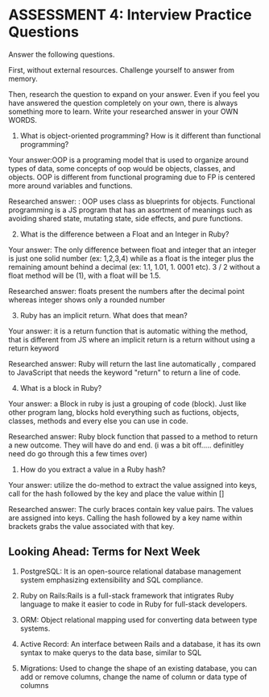 # ASSESSMENT 4: Interview Practice Questions

Answer the following questions.

First, without external resources. Challenge yourself to answer from memory.

Then, research the question to expand on your answer. Even if you feel you have answered the question completely on your own, there is always something more to learn. Write your researched answer in your OWN WORDS.

1. What is object-oriented programming? How is it different than functional programming?

Your answer:OOP is a programing model that is used to organize around types of data, some concepts of oop would be objects, classes, and objects. OOP is different from functional programing due to FP is centered more around variables and functions.

Researched answer: : OOP uses class as blueprints for objects. Functional programming is a JS program that has an asortment of meanings such as avoiding shared state, mutating state, side effects, and pure functions. 

2. What is the difference between a Float and an Integer in Ruby?

Your answer: The only difference between float and integer that an integer is just one solid number (ex: 1,2,3,4) while as a float is the integer plus the remaining amount behind a decimal (ex: 1.1, 1.01, 1. 0001 etc). 3 / 2 without a float method will be (1), with a float will be 1.5.

Researched answer: floats present the numbers after the decimal point whereas integer shows only a rounded number

3. Ruby has an implicit return. What does that mean?

Your answer: it is a return function that is automatic withing the method, that is different from JS where an implicit return is a return without using a return keyword

Researched answer: Ruby will return the last line automatically , compared to JavaScript that needs the keyword "return" to return a line of code. 

4. What is a block in Ruby?

Your answer: a Block in ruby is just a grouping of code (block). Just like other program lang, blocks hold everything such as fuctions, objects, classes, methods and every else you can use in code. 

Researched answer: Ruby block function that passed to a method to return a new outcome. They will have do and end. (i was a bit off..... definitley need do go through this a few times over) 

1. How do you extract a value in a Ruby hash?

Your answer: utilize the do-method to extract the value assigned into keys, call for the hash followed by the key and place the value within []

Researched answer: The curly braces contain key value pairs. The values are assigned into keys. Calling the hash followed by a key name within brackets grabs the value associated with that key.

## Looking Ahead: Terms for Next Week

1. PostgreSQL: It is an open-source relational database management system emphasizing extensibility and SQL compliance.

2. Ruby on Rails:Rails is a full-stack framework that intigrates Ruby language to make it easier to code in Ruby for full-stack developers.

3. ORM:  Object relational mapping used for converting data between type systems.

4. Active Record: An interface between Rails and a database, it has its own syntax to make querys to the data base, similar to SQL

5. Migrations:  Used to change the shape of an existing database, you can add or remove columns, change the name of column or data type of columns
